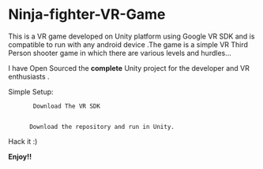 # Ninja-fighter-VR-Game
This is a VR game developed on Unity platform using Google VR SDK and is compatible to run with any android device .The game is a simple VR Third Person shooter game in which there are various levels and hurdles...



I have Open Sourced the **complete** Unity project for the developer and VR enthusiasts .


Simple Setup:
  ```
         Download The VR SDK
    
  ```
  ```
        Download the repository and run in Unity.
  ```
  
  
  Hack it :)







**Enjoy!!**
